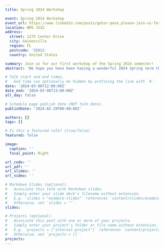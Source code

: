 ```yaml
---
title: Spring 2024 Workshop

event: Spring 2024 Workshop
event_url: https://www.linkedin.com/posts/gator-pase_please-join-us-for-our-first-workshop-covering-activity-7169378866111655936/
location: BMS JG32
address:
  street: 1275 Center Drive
  city: Gainesville
  region: FL
  postcode: '32611'
  country: United States

summary: Join us for our first workshop of the Spring 2024 semester!
abstract: 'We hope you have been having a wonderful 2024 Spring term thus far! Join us for our first workshop on effective communication strategies for public policy. [Click here](https://gator-pase.netlify.app/event/spring-2024-workshop/Power-MappingTemplate.docx) to download the power-mapping template.'

# Talk start and end times.
#   End time can optionally be hidden by prefixing the line with `#`.
date: '2024-03-06T12:00:00Z'
date_end: '2024-03-06T13:00:00Z'
all_day: false

# Schedule page publish date (NOT talk date).
publishDate: '2024-02-29T00:00:00Z'

authors: []
tags: []

# Is this a featured talk? (true/false)
featured: false

image:
  caption: ''
  focal_point: Right

url_code: ''
url_pdf: ''
url_slides: ''
url_video: ''

# Markdown Slides (optional).
#   Associate this talk with Markdown slides.
#   Simply enter your slide deck's filename without extension.
#   E.g. `slides = "example-slides"` references `content/slides/example-slides.md`.
#   Otherwise, set `slides = ""`.
slides:

# Projects (optional).
#   Associate this post with one or more of your projects.
#   Simply enter your project's folder or file name without extension.
#   E.g. `projects = ["internal-project"]` references `content/project/deep-learning/index.md`.
#   Otherwise, set `projects = []`.
projects:
---
```

